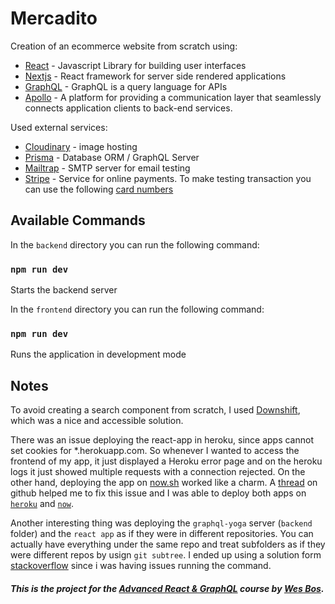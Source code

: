 # Mercadito

Creation of an ecommerce website from scratch using:
* [React](https://reactjs.org/) - Javascript Library for building user interfaces
* [Nextjs](https://nextjs.org/) - React framework for server side rendered applications 
* [GraphQL](https://graphql.org/) - GraphQL is a query language for APIs 
* [Apollo](https://www.apollographql.com/) - A platform for providing a communication layer that seamlessly connects application clients to back-end services.

Used external services:
* [Cloudinary](https://cloudinary.com) - image hosting
* [Prisma](https://www.prisma.io/) - Database ORM / GraphQL Server
* [Mailtrap](https://mailtrap.io/) - SMTP server for email testing
* [Stripe](https://stripe.com/) - Service for online payments. To make testing transaction you can use the following [card numbers](https://stripe.com/docs/testing#cards)

## Available Commands

In the `backend` directory you can run the following command:
### `npm run dev`
Starts the backend server

In the `frontend` directory you can run the following command:
### `npm run dev`
Runs the application in development mode

## Notes
To avoid creating a search component from scratch, I used [Downshift](https://github.com/downshift-js/downshift), which was a nice and accessible solution.

There was an issue deploying the react-app in heroku, since apps cannot set cookies for *.herokuapp.com. So whenever I wanted to access the frontend of my app, it just displayed a Heroku error page and on the heroku logs it just showed multiple requests with a connection rejected.
On the other hand, deploying the app on [now.sh](https://zeit.co/) worked like a charm.
A [thread](https://github.com/apollographql/apollo-client/issues/4193) on github helped me to fix this issue and I was able to deploy both apps on [`heroku`](https://mercaditomx.herokuapp.com) and [`now`](https://zeit.co/pakman198/frontend/jyamgh4dy).

Another interesting thing was deploying the `graphql-yoga` server (`backend` folder) and the `react app` as if they were in different repositories.
You can actually have everything under the same repo and treat subfolders as if they were different repos by usign `git subtree`. I ended up using a solution form [stackoverflow](https://stackoverflow.com/a/28904116/3818768) since i was having issues running the command.

##### This is the project for the [Advanced React & GraphQL](https://AdvancedReact.com) course by [Wes Bos](https://WesBos.com/).

